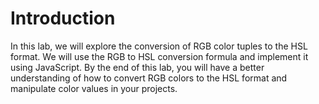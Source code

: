 # Introduction

In this lab, we will explore the conversion of RGB color tuples to the HSL format. We will use the RGB to HSL conversion formula and implement it using JavaScript. By the end of this lab, you will have a better understanding of how to convert RGB colors to the HSL format and manipulate color values in your projects.
